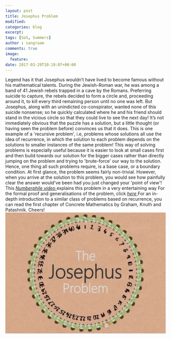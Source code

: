 ```yaml
---
layout: post
title: Josephus Problem
modified:
categories: blog
excerpt:
tags: [SoS, Summers]
author : sangraam
comments: true
image:
  feature:
date: 2017-03-29T10:19:07+00:00
---
```


Legend has it that Josephus wouldn’t have lived to become famous without his mathematical talents. During the Jewish-Roman war, he was among a band of 41 Jewish rebels trapped in a cave by the Romans. Preferring suicide to capture, the rebels decided to form a circle and, proceeding around it, to kill every third remaining person until no one was left. But Josephus, along with an
unindicted co-conspirator, wanted none of this suicide nonsense; so he quickly calculated where he and his friend should stand in the vicious circle so that they could live to see the next day!
It’s not immediately obvious that the puzzle has a solution, but a little thought (or having seen the problem before) convinces us that it does.
This is one example of a 'recursive problem', i.e, problems whose solutions all use the idea of recurrence, in which the solution to each problem depends on the solutions to smaller instances of the same problem! This way of solving problems is especially useful because it is easier to look at small cases first and then build towards our solution for the bigger cases rather than directly jumping on the problem and trying to 'brute-force' our way to the solution. Hence, one thing all such problems require, is a base case, or a boundary condition.
At first glance, the problem seems fairly non-trivial. However, when you arrive at the solution to this problem, you would see how painfully clear the answer would've been had you just changed your 'point of view'!
This <a href="https://youtu.be/uCsD3ZGzMgE" target="_blank"><i>Numberphile video </i></a>explains this problem in a very entertaining way
For the formal proof and generalisations of the problem, click <a href="https://en.m.wikipedia.org/wiki/Josephus_problem" target="_blank"><i>here </i></a>
For an in-depth introduction to a similar class of problems based on recurrence, you can read the first chapter of Concrete Mathematics by Graham, Knuth and Patashnik.
Cheers!
![Josephus problem](/images/josephus.jpg)
